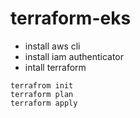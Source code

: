 # terraform-eks


- install aws cli
- install iam authenticator
- intall terraform

```shell
terrafrom init
terraform plan
terraform apply
```